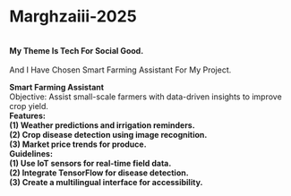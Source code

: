# Marghzaiii-2025

<br>
<b>My Theme Is Tech For Social Good.</b>
<br>
<br>
And I Have Chosen Smart Farming Assistant For My Project.
<br>

<b> Smart Farming Assistant</b>
<br>
Objective: Assist small-scale farmers with data-driven insights to improve crop yield.
<br>
<b>Features:<b/>
<br>
(1) Weather predictions and irrigation reminders.
<br>
(2) Crop disease detection using image recognition.
<br>
(3) Market price trends for produce.
<br>
<b>Guidelines:</b>
<br>
(1) Use IoT sensors for real-time field data.
<br>
(2) Integrate TensorFlow for disease detection.
<br>
(3) Create a multilingual interface for accessibility.
